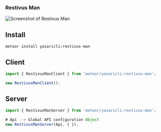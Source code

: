 ### Restivus Man

![Screenshot of Restivus Man](http://g.recordit.co/zxTS0PDQzQ.gif)

## Install
    meteor install yasaricli:restivus-man

## Client

``` javascript
import { RestivusManClient } from 'meteor/yasaricli:restivus-man';

new RestivusManClient();
```

## Server

``` javascript
import { RestivusManServer } from 'meteor/yasaricli:restivus-man';

# Api --> Global API configuration Object 
new RestivusManServer(Api, { });
```
